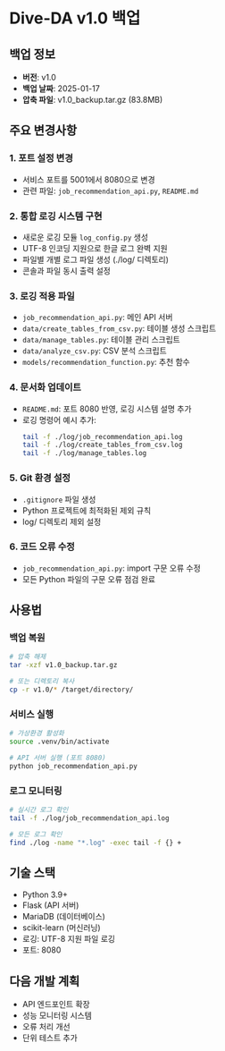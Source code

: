 # Dive-DA v1.0 백업

## 백업 정보
- **버전**: v1.0
- **백업 날짜**: 2025-01-17
- **압축 파일**: v1.0_backup.tar.gz (83.8MB)

## 주요 변경사항

### 1. 포트 설정 변경
- 서비스 포트를 5001에서 8080으로 변경
- 관련 파일: `job_recommendation_api.py`, `README.md`

### 2. 통합 로깅 시스템 구현
- 새로운 로깅 모듈 `log_config.py` 생성
- UTF-8 인코딩 지원으로 한글 로그 완벽 지원
- 파일별 개별 로그 파일 생성 (./log/ 디렉토리)
- 콘솔과 파일 동시 출력 설정

### 3. 로깅 적용 파일
- `job_recommendation_api.py`: 메인 API 서버
- `data/create_tables_from_csv.py`: 테이블 생성 스크립트
- `data/manage_tables.py`: 테이블 관리 스크립트
- `data/analyze_csv.py`: CSV 분석 스크립트
- `models/recommendation_function.py`: 추천 함수

### 4. 문서화 업데이트
- `README.md`: 포트 8080 반영, 로깅 시스템 설명 추가
- 로깅 명령어 예시 추가:
  ```bash
  tail -f ./log/job_recommendation_api.log
  tail -f ./log/create_tables_from_csv.log
  tail -f ./log/manage_tables.log
  ```

### 5. Git 환경 설정
- `.gitignore` 파일 생성
- Python 프로젝트에 최적화된 제외 규칙
- log/ 디렉토리 제외 설정

### 6. 코드 오류 수정
- `job_recommendation_api.py`: import 구문 오류 수정
- 모든 Python 파일의 구문 오류 점검 완료

## 사용법

### 백업 복원
```bash
# 압축 해제
tar -xzf v1.0_backup.tar.gz

# 또는 디렉토리 복사
cp -r v1.0/* /target/directory/
```

### 서비스 실행
```bash
# 가상환경 활성화
source .venv/bin/activate

# API 서버 실행 (포트 8080)
python job_recommendation_api.py
```

### 로그 모니터링
```bash
# 실시간 로그 확인
tail -f ./log/job_recommendation_api.log

# 모든 로그 확인
find ./log -name "*.log" -exec tail -f {} +
```

## 기술 스택
- Python 3.9+
- Flask (API 서버)
- MariaDB (데이터베이스)
- scikit-learn (머신러닝)
- 로깅: UTF-8 지원 파일 로깅
- 포트: 8080

## 다음 개발 계획
- API 엔드포인트 확장
- 성능 모니터링 시스템
- 오류 처리 개선
- 단위 테스트 추가
